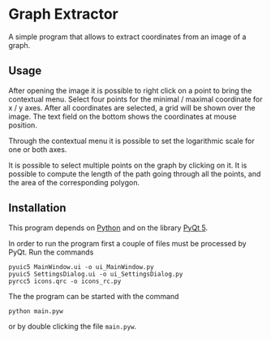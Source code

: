 Graph Extractor
===============

A simple program that allows to extract coordinates from an image of a graph.

Usage
-----

After opening the image it is possible to right click on a point to bring the contextual menu. Select four points for the minimal / maximal coordinate for x / y axes. After all coordinates are selected, a grid will be shown over the image. The text field on the bottom shows the coordinates at mouse position.

Through the contextual menu it is possible to set the logarithmic scale for one or both axes.

It is possible to select multiple points on the graph by clicking on it. It is possible to compute the length of the path going through all the points, and the area of the corresponding polygon.

Installation
------------

This program depends on [Python][python] and on the library [PyQt 5][pyqt5].

In order to run the program first a couple of files must be processed by PyQt. Run the commands

    pyuic5 MainWindow.ui -o ui_MainWindow.py
    pyuic5 SettingsDialog.ui -o ui_SettingsDialog.py
    pyrcc5 icons.qrc -o icons_rc.py

The the program can be started with the command

    python main.pyw

or by double clicking the file `main.pyw`.

[python]: http://www.python.org/
[pyqt5]: http://www.riverbankcomputing.com/software/pyqt/intro
